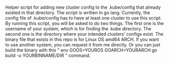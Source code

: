 Helper script for adding new cluster config to the .kube/config that already existed in that directory.
The script is written in go lang.
Currently, the config file of .kube/config has to have at least one cluster to use this script.
By running this script, you will be asked to do two things.
The first one is the username of your system, which is for finding the .kube directory.
The second one is the directory where your intended clusters' configs exist.
The binary file that exists in this repo is for Linux OS amd64 ARCH.
If you want to use another system, you can request it from me directly.
Or you can just build the binary with this " env GOOS=YOUROS GOARCH=YOURARCH go build -o YOURBINNAME/DIR " command.
